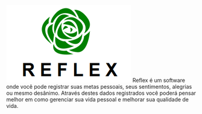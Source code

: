 <img src="Images/reflex_icon.png">
Reflex é um software onde você pode registrar suas metas pessoais, seus sentimentos, alegrias ou mesmo desânimo. Através destes dados registrados você poderá pensar melhor em como gerenciar sua vida pessoal e melhorar sua qualidade de vida.
